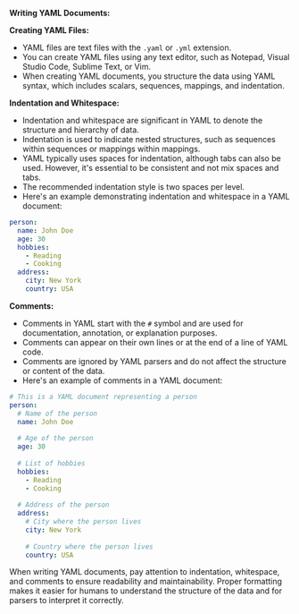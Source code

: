 **Writing YAML Documents:**

**Creating YAML Files:**
- YAML files are text files with the `.yaml` or `.yml` extension.
- You can create YAML files using any text editor, such as Notepad, Visual Studio Code, Sublime Text, or Vim.
- When creating YAML documents, you structure the data using YAML syntax, which includes scalars, sequences, mappings, and indentation.

**Indentation and Whitespace:**
- Indentation and whitespace are significant in YAML to denote the structure and hierarchy of data.
- Indentation is used to indicate nested structures, such as sequences within sequences or mappings within mappings.
- YAML typically uses spaces for indentation, although tabs can also be used. However, it's essential to be consistent and not mix spaces and tabs.
- The recommended indentation style is two spaces per level.
- Here's an example demonstrating indentation and whitespace in a YAML document:
```yaml
person:
  name: John Doe
  age: 30
  hobbies:
    - Reading
    - Cooking
  address:
    city: New York
    country: USA
```

**Comments:**
- Comments in YAML start with the `#` symbol and are used for documentation, annotation, or explanation purposes.
- Comments can appear on their own lines or at the end of a line of YAML code.
- Comments are ignored by YAML parsers and do not affect the structure or content of the data.
- Here's an example of comments in a YAML document:
```yaml
# This is a YAML document representing a person
person:
  # Name of the person
  name: John Doe
  
  # Age of the person
  age: 30
  
  # List of hobbies
  hobbies:
    - Reading
    - Cooking
  
  # Address of the person
  address:
    # City where the person lives
    city: New York
    
    # Country where the person lives
    country: USA
```

When writing YAML documents, pay attention to indentation, whitespace, and comments to ensure readability and maintainability. Proper formatting makes it easier for humans to understand the structure of the data and for parsers to interpret it correctly.
